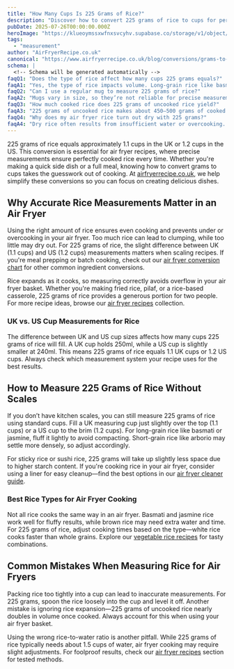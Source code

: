 ```yaml
---
title: "How Many Cups Is 225 Grams of Rice?"
description: "Discover how to convert 225 grams of rice to cups for perfect air fryer meals every time. Includes UK and US measurements!"
pubDate: 2025-07-26T00:00:00.000Z
heroImage: "https://klueoymssxwfnxsvcyhv.supabase.co/storage/v1/object/public/Shmucket/how-many-cups-is-225-grams-of-rice.png"
tags:
  - "measurement"
author: "AirFryerRecipe.co.uk"
canonical: "https://www.airfryerrecipe.co.uk/blog/conversions/grams-to-cups/how-many-cups-is-225-grams-of-rice"
schema: |
  <!-- Schema will be generated automatically -->
faqQ1: "Does the type of rice affect how many cups 225 grams equals?"
faqA1: "Yes, the type of rice impacts volume. Long-grain rice like basmati is fluffier, so 225 grams fills slightly more cups than short-grain or sticky rice. Always measure by weight for accuracy, especially in air fryer recipes."
faqQ2: "Can I use a regular mug to measure 225 grams of rice?"
faqA2: "Mugs vary in size, so they’re not reliable for precise measurements. A standard UK or US measuring cup is best. If using a mug, compare it to a known cup measurement first."
faqQ3: "How much cooked rice does 225 grams of uncooked rice yield?"
faqA3: "225 grams of uncooked rice makes about 450–500 grams of cooked rice, enough for two generous portions. In an air fryer, spread it evenly for even cooking."
faqQ4: "Why does my air fryer rice turn out dry with 225 grams?"
faqA4: "Dry rice often results from insufficient water or overcooking. For 225 grams, use at least 1.5 cups of water and check doneness early. Covering with foil can help retain moisture."
---
```

<p>225 grams of rice equals approximately 1.1 cups in the UK or 1.2 cups in the US. This conversion is essential for air fryer recipes, where precise measurements ensure perfectly cooked rice every time. Whether you're making a quick side dish or a full meal, knowing how to convert grams to cups takes the guesswork out of cooking. At <a href=https://www.airfryerrecipe.co.uk/>airfryerrecipe.co.uk</a>, we help simplify these conversions so you can focus on creating delicious dishes.</p>  

<h2>Why Accurate Rice Measurements Matter in an Air Fryer</h2>  
<p>Using the right amount of rice ensures even cooking and prevents under or overcooking in your air fryer. Too much rice can lead to clumping, while too little may dry out. For 225 grams of rice, the slight difference between UK (1.1 cups) and US (1.2 cups) measurements matters when scaling recipes. If you're meal prepping or batch cooking, check out our <a href=https://www.airfryerrecipe.co.uk/air-fryer-conversion-chart>air fryer conversion chart</a> for other common ingredient conversions.</p>  

<p>Rice expands as it cooks, so measuring correctly avoids overflow in your air fryer basket. Whether you're making fried rice, pilaf, or a rice-based casserole, 225 grams of rice provides a generous portion for two people. For more recipe ideas, browse our <a href=https://www.airfryerrecipe.co.uk/recipes>air fryer recipes</a> collection.</p>  

<h3>UK vs. US Cup Measurements for Rice</h3>  
<p>The difference between UK and US cup sizes affects how many cups 225 grams of rice will fill. A UK cup holds 250ml, while a US cup is slightly smaller at 240ml. This means 225 grams of rice equals 1.1 UK cups or 1.2 US cups. Always check which measurement system your recipe uses for the best results.</p>  

<h2>How to Measure 225 Grams of Rice Without Scales</h2>  
<p>If you don’t have kitchen scales, you can still measure 225 grams of rice using standard cups. Fill a UK measuring cup just slightly over the top (1.1 cups) or a US cup to the brim (1.2 cups). For long-grain rice like basmati or jasmine, fluff it lightly to avoid compacting. Short-grain rice like arborio may settle more densely, so adjust accordingly.</p>  

<p>For sticky rice or sushi rice, 225 grams will take up slightly less space due to higher starch content. If you're cooking rice in your air fryer, consider using a liner for easy cleanup—find the best options in our <a href=https://www.airfryerrecipe.co.uk/air-fryer-cleaner>air fryer cleaner guide</a>.</p>  

<h3>Best Rice Types for Air Fryer Cooking</h3>  
<p>Not all rice cooks the same way in an air fryer. Basmati and jasmine rice work well for fluffy results, while brown rice may need extra water and time. For 225 grams of rice, adjust cooking times based on the type—white rice cooks faster than whole grains. Explore our <a href=https://www.airfryerrecipe.co.uk/recipe-category/vegetables>vegetable rice recipes</a> for tasty combinations.</p>  

<h2>Common Mistakes When Measuring Rice for Air Fryers</h2>  
<p>Packing rice too tightly into a cup can lead to inaccurate measurements. For 225 grams, spoon the rice loosely into the cup and level it off. Another mistake is ignoring rice expansion—225 grams of uncooked rice nearly doubles in volume once cooked. Always account for this when using your air fryer basket.</p>  

<p>Using the wrong rice-to-water ratio is another pitfall. While 225 grams of rice typically needs about 1.5 cups of water, air fryer cooking may require slight adjustments. For foolproof results, check our <a href=https://www.airfryerrecipe.co.uk/recipes>air fryer recipes</a> section for tested methods.</p>
